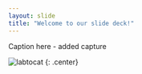 ```yaml
---
layout: slide
title: "Welcome to our slide deck!"
---
```


Caption here - added capture

![labtocat](https://octodex.github.com/images/labtocat.png)
{: .center}
